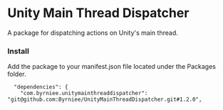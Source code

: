 # Unity Main Thread Dispatcher

A package for dispatching actions on Unity's main thread.

### Install
Add the package to your manifest.json file located under the Packages folder. 

```
  "dependencies": {
    "com.byrniee.unitymainthreaddispatcher": "git@github.com:Byrniee/UnityMainThreadDispatcher.git#1.2.0",
```
